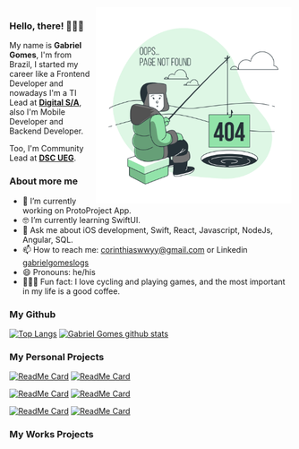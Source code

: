 <img align="right" src="https://github.com/logsprr/logsprr/blob/main/404%20Error-bro.png" alt="Illustration of Gabriel searching a 404 error" width=350px height=350px/>

### Hello, there! 👨🏼‍💻

My name is **Gabriel Gomes**, I'm from Brazil, I started my career like a Frontend Developer and nowadays I'm a TI Lead at **[Digital S/A](https://www.digitalsa.com.br/)**, also I'm Mobile Developer and Backend Developer.

Too, I'm Community Lead at **[DSC UEG](https://dsc.community.dev/goias-state-university/)**.

### About more me

- 📱  I’m currently working on ProtoProject App.
- 🤓 I’m currently learning SwiftUI.
- 💬  Ask me about iOS development, Swift, React, Javascript, NodeJs, Angular, SQL.
- 📫  How to reach me: corinthiaswwyy@gmail.com or Linkedin [gabrielgomeslogs](https://www.linkedin.com/in/gabrielgomeslogs/)
- 😄  Pronouns: he/his
- 🚴🏽‍♀️  Fun fact: I love cycling and playing games, and the most important in my life is a good coffee.

### My Github
[![Top Langs](https://github-readme-stats.vercel.app/api/top-langs/?username=logsprr&hide=c,html)](https://github.com/logsprr/github-readme-stats)
[![Gabriel Gomes github stats](https://github-readme-stats.vercel.app/api?username=logsprr)](https://github.com/logsprr/github-readme-stats)

### My Personal Projects

[![ReadMe Card](https://github-readme-stats.vercel.app/api/pin/?username=logsprr&repo=Node-Js-Projects)](https://github.com/logsprr/Node-Js-Projects)
[![ReadMe Card](https://github-readme-stats.vercel.app/api/pin/?username=logsprr&repo=React-Native-Projects)](https://github.com/logsprr/React-Native-Projects)

[![ReadMe Card](https://github-readme-stats.vercel.app/api/pin/?username=logsprr&repo=Angular-Projects)](https://github.com/logsprr/Angular-Projects)
[![ReadMe Card](https://github-readme-stats.vercel.app/api/pin/?username=logsprr&repo=React-Js-Projects)](https://github.com/logsprr/React-Js-Projects)

[![ReadMe Card](https://github-readme-stats.vercel.app/api/pin/?username=logsprr&repo=Swift-Projects)](https://github.com/logsprr/Swift-Projects)
[![ReadMe Card](https://github-readme-stats.vercel.app/api/pin/?username=logsprr&repo=Java-Projects)](https://github.com/logsprr/Java-Projects)

### My Works Projects


